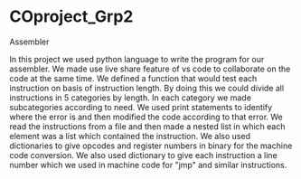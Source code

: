 # COproject_Grp2
Assembler

In this project we used python language to write the program for our assembler. 
We made use live share feature of vs code to collaborate on the code at the same time. 
We defined a function that would test each instruction on basis of instruction length. By doing this we could divide all instructions in 5 categories by length. In each category we made subcategories according to need.
We used print statements to identify where the error is and then modified the code according to that error.
We read the instructions from a file and then made a nested list in which each element was a list which contained the instruction. 
We also used dictionaries to give opcodes and register numbers in binary for the machine code conversion.
We also used dictionary to give each instruction a line number which we used in machine code for "jmp" and similar instructions.
